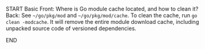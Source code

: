 START
Basic
Front: Where is Go module cache located, and how to clean it?
Back: See `~/go/pkg/mod` and `~/go/pkg/mod/cache`. To clean the cache, run `go clean -modcache`. It will remove the entire module download cache, including unpacked source code of versioned dependencies.
<!--ID: 1745139558100-->
END
